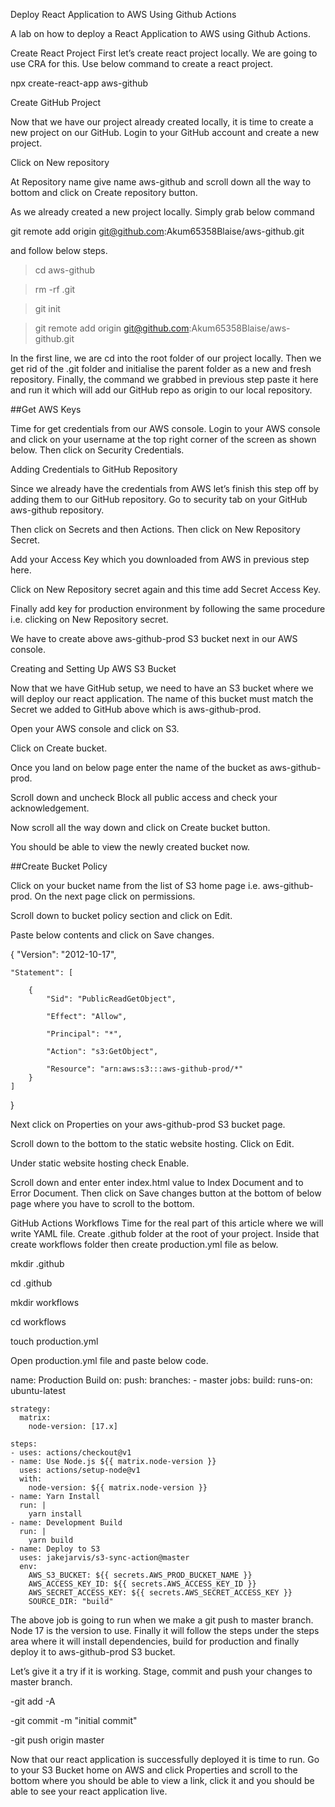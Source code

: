 Deploy React Application to AWS Using Github Actions

A lab on how to deploy a React Application to AWS using Github Actions.

Create React Project
First let’s create react project locally. We are going to use CRA for this. Use below command to create a react project.

npx create-react-app aws-github

Create GitHub Project

Now that we have our project already created locally, it is time to create a new project on our GitHub. Login to your GitHub account and create a new project.

Click on New repository

At Repository name give name aws-github and scroll down all the way to bottom and click on Create repository button.

As we already created a new project locally. Simply grab below command

git remote add origin git@github.com:Akum65358Blaise/aws-github.git

and follow below steps.


> cd aws-github

> rm -rf .git

> git init

> git remote add origin git@github.com:Akum65358Blaise/aws-github.git

In the first line, we are cd into the root folder of our project locally. Then we get rid of the .git folder and initialise the parent folder as a new and fresh repository. Finally, the command we grabbed in previous step paste it here and run it which will add our GitHub repo as origin to our local repository.

##Get AWS Keys

Time for get credentials from our AWS console. Login to your AWS console and click on your username at the top right corner of the screen as shown below. Then click on Security Credentials.

Adding Credentials to GitHub Repository

Since we already have the credentials from AWS let’s finish this step off by adding them to our GitHub repository. Go to security tab on your GitHub aws-github repository.

Then click on Secrets and then Actions. Then click on New Repository Secret.

Add your Access Key which you downloaded from AWS in previous step here.

Click on New Repository secret again and this time add Secret Access Key.

Finally add key for production environment by following the same procedure i.e. clicking on New Repository secret.

We have to create above aws-github-prod S3 bucket next in our AWS console.

Creating and Setting Up AWS S3 Bucket

Now that we have GitHub setup, we need to have an S3 bucket where we will deploy our react application. The name of this bucket must match the Secret we added to GitHub above which is aws-github-prod.

Open your AWS console and click on S3.

Click on Create bucket.

Once you land on below page enter the name of the bucket as aws-github-prod.

Scroll down and uncheck Block all public access and check your acknowledgement.

Now scroll all the way down and click on Create bucket button.

You should be able to view the newly created bucket now.

##Create Bucket Policy

Click on your bucket name from the list of S3 home page i.e. aws-github-prod. On the next page click on permissions.

Scroll down to bucket policy section and click on Edit.

Paste below contents and click on Save changes.

{
    "Version": "2012-10-17",

    "Statement": [

        {
            "Sid": "PublicReadGetObject",

            "Effect": "Allow",

            "Principal": "*",

            "Action": "s3:GetObject",

            "Resource": "arn:aws:s3:::aws-github-prod/*"
        }
    ]
}

Next click on Properties on your aws-github-prod S3 bucket page.

Scroll down to the bottom to the static website hosting. Click on Edit.

Under static website hosting check Enable.

Scroll down and enter enter index.html value to Index Document and to Error Document. Then click on Save changes button at the bottom of below page where you have to scroll to the bottom.

GitHub Actions Workflows
Time for the real part of this article where we will write YAML file. Create .github folder at the root of your project. Inside that create workflows folder then create production.yml file as below.

mkdir .github

cd .github

mkdir workflows

cd workflows

touch production.yml


Open production.yml file and paste below code.

name: Production Build
on:
  push:
    branches:
      - master
jobs:
  build:
    runs-on: ubuntu-latest
    
    strategy:
      matrix:
        node-version: [17.x]
        
    steps:
    - uses: actions/checkout@v1
    - name: Use Node.js ${{ matrix.node-version }}
      uses: actions/setup-node@v1
      with:
        node-version: ${{ matrix.node-version }}
    - name: Yarn Install
      run: |
        yarn install
    - name: Development Build
      run: |
        yarn build
    - name: Deploy to S3
      uses: jakejarvis/s3-sync-action@master
      env:
        AWS_S3_BUCKET: ${{ secrets.AWS_PROD_BUCKET_NAME }}
        AWS_ACCESS_KEY_ID: ${{ secrets.AWS_ACCESS_KEY_ID }}
        AWS_SECRET_ACCESS_KEY: ${{ secrets.AWS_SECRET_ACCESS_KEY }}
        SOURCE_DIR: "build"


The above job is going to run when we make a git push to master branch. Node 17 is the version to use. Finally it will follow the steps under the steps area where it will install dependencies, build for production and finally deploy it to aws-github-prod S3 bucket.

Let’s give it a try if it is working. Stage, commit and push your changes to master branch.

-git add -A

-git commit -m "initial commit"

-git push origin master

Now that our react application is successfully deployed it is time to run. Go to your S3 Bucket home on AWS and click Properties and scroll to the bottom where you should be able to view a link, click it and you should be able to see your react application live.





